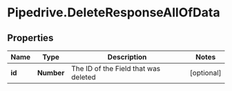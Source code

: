 # Pipedrive.DeleteResponseAllOfData

## Properties

Name | Type | Description | Notes
------------ | ------------- | ------------- | -------------
**id** | **Number** | The ID of the Field that was deleted | [optional] 


